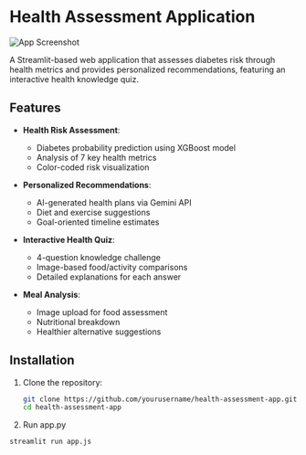 # Health Assessment Application

![App Screenshot](screenshots/app-preview.png) <!-- Add a screenshot if available -->

A Streamlit-based web application that assesses diabetes risk through health metrics and provides personalized recommendations, featuring an interactive health knowledge quiz.

## Features

- **Health Risk Assessment**:
  - Diabetes probability prediction using XGBoost model
  - Analysis of 7 key health metrics
  - Color-coded risk visualization

- **Personalized Recommendations**:
  - AI-generated health plans via Gemini API
  - Diet and exercise suggestions
  - Goal-oriented timeline estimates

- **Interactive Health Quiz**:
  - 4-question knowledge challenge
  - Image-based food/activity comparisons
  - Detailed explanations for each answer

- **Meal Analysis**:
  - Image upload for food assessment
  - Nutritional breakdown
  - Healthier alternative suggestions

## Installation

1. Clone the repository:
   ```bash
   git clone https://github.com/yourusername/health-assessment-app.git
   cd health-assessment-app

2. Run app.py
  ```bash
  streamlit run app.js
